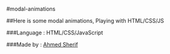#modal-animations

##Here is some modal animations, Playing with HTML/CSS/JS

###Language : HTML/CSS/JavaScript

###Made by :  [Ahmed Sherif](https://ahmedsherif20.github.io/portfolio/)
